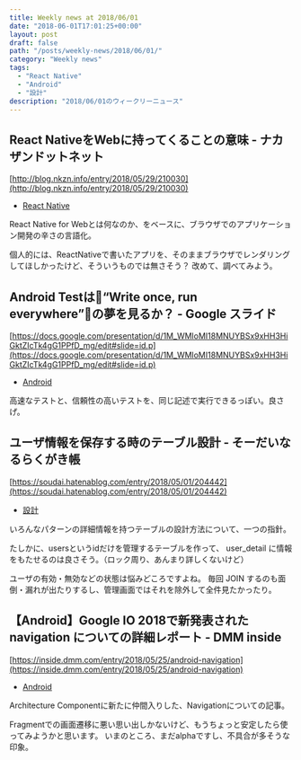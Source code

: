 ```yaml
---
title: Weekly news at 2018/06/01
date: "2018-06-01T17:01:25+00:00"
layout: post
draft: false
path: "/posts/weekly-news/2018/06/01/"
category: "Weekly news"
tags:
  - "React Native"
  - "Android"
  - "設計"
description: "2018/06/01のウィークリーニュース"
---
```



## React NativeをWebに持ってくることの意味 - ナカザンドットネット
[http://blog.nkzn.info/entry/2018/05/29/210030](http://blog.nkzn.info/entry/2018/05/29/210030)
<ul class="post-single__tags-list">
  <li class="post-single__tags-list-item">
    <a class="post-single__tags-list-item-link" href="/tags/react native/">React Native</a>
  </li>
</ul>


React Native for Webとは何なのか、をベースに、ブラウザでのアプリケーション開発の辛さの言語化。

個人的には、ReactNativeで書いたアプリを、そのままブラウザでレンダリングしてほしかったけど、そういうものでは無さそう？
改めて、調べてみよう。

## Android Testは“Write once, run everywhere”の夢を見るか？ - Google スライド
[https://docs.google.com/presentation/d/1M_WMloMI18MNUYBSx9xHH3HiGktZIcTk4gG1PPfD_mg/edit#slide=id.p](https://docs.google.com/presentation/d/1M_WMloMI18MNUYBSx9xHH3HiGktZIcTk4gG1PPfD_mg/edit#slide=id.p)
<ul class="post-single__tags-list">
  <li class="post-single__tags-list-item">
    <a class="post-single__tags-list-item-link" href="/tags/android/">Android</a>
  </li>
</ul>


高速なテストと、信頼性の高いテストを、同じ記述で実行できるっぽい。良さげ。

## ユーザ情報を保存する時のテーブル設計 - そーだいなるらくがき帳
[https://soudai.hatenablog.com/entry/2018/05/01/204442](https://soudai.hatenablog.com/entry/2018/05/01/204442)
<ul class="post-single__tags-list">
  <li class="post-single__tags-list-item">
    <a class="post-single__tags-list-item-link" href="/tags/設計/">設計</a>
  </li>
</ul>


いろんなパターンの詳細情報を持つテーブルの設計方法について、一つの指針。

たしかに、usersというidだけを管理するテーブルを作って、 user_detail に情報をもたせるのは良さそう。（ロック周り、あんまり詳しくないけど）

ユーザの有効・無効などの状態は悩みどころですよね。
毎回 JOIN するのも面倒・漏れが出たりするし、管理画面ではそれを除外して全件見たかったり。


## 【Android】Google IO 2018で新発表された navigation についての詳細レポート - DMM inside
[https://inside.dmm.com/entry/2018/05/25/android-navigation](https://inside.dmm.com/entry/2018/05/25/android-navigation)
<ul class="post-single__tags-list">
  <li class="post-single__tags-list-item">
    <a class="post-single__tags-list-item-link" href="/tags/android/">Android</a>
  </li>
</ul>


Architecture Componentに新たに仲間入りした、Navigationについての記事。

Fragmentでの画面遷移に悪い思い出しかないけど、もうちょっと安定したら使ってみようかと思います。
いまのところ、まだalphaですし、不具合が多そうな印象。

